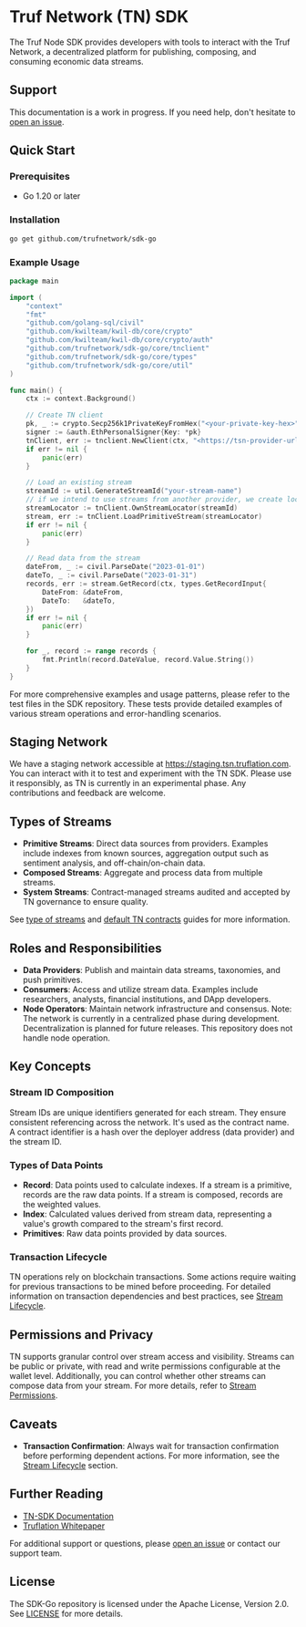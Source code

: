 # Truf Network (TN) SDK

The Truf Node SDK provides developers with tools to interact with the Truf Network, a decentralized platform for publishing, composing, and consuming economic data streams.

## Support

This documentation is a work in progress. If you need help, don't hesitate to [open an issue](https://github.com/trufnetwork/sdk-go/issues).

## Quick Start

### Prerequisites

- Go 1.20 or later

### Installation

```bash
go get github.com/trufnetwork/sdk-go

```

### Example Usage

```go
package main

import (
	"context"
	"fmt"
	"github.com/golang-sql/civil"
	"github.com/kwilteam/kwil-db/core/crypto"
	"github.com/kwilteam/kwil-db/core/crypto/auth"
	"github.com/trufnetwork/sdk-go/core/tnclient"
	"github.com/trufnetwork/sdk-go/core/types"
	"github.com/trufnetwork/sdk-go/core/util"
)

func main() {
	ctx := context.Background()

	// Create TN client
	pk, _ := crypto.Secp256k1PrivateKeyFromHex("<your-private-key-hex>")
	signer := &auth.EthPersonalSigner{Key: *pk}
	tnClient, err := tnclient.NewClient(ctx, "<https://tsn-provider-url.com>", tnclient.WithSigner(signer))
	if err != nil {
		panic(err)
	}

	// Load an existing stream
	streamId := util.GenerateStreamId("your-stream-name")
	// if we intend to use streams from another provider, we create locators using the provider's address
	streamLocator := tnClient.OwnStreamLocator(streamId)
	stream, err := tnClient.LoadPrimitiveStream(streamLocator)
	if err != nil {
		panic(err)
	}

	// Read data from the stream
	dateFrom, _ := civil.ParseDate("2023-01-01")
	dateTo, _ := civil.ParseDate("2023-01-31")
	records, err := stream.GetRecord(ctx, types.GetRecordInput{
		DateFrom: &dateFrom,
		DateTo:   &dateTo,
	})
	if err != nil {
		panic(err)
	}

	for _, record := range records {
		fmt.Println(record.DateValue, record.Value.String())
	}
}
```

For more comprehensive examples and usage patterns, please refer to the test files in the SDK repository. These tests provide detailed examples of various stream operations and error-handling scenarios.

## Staging Network

We have a staging network accessible at https://staging.tsn.truflation.com. You can interact with it to test and experiment with the TN SDK. Please use it responsibly, as TN is currently in an experimental phase. Any contributions and feedback are welcome.

## Types of Streams

- **Primitive Streams**: Direct data sources from providers. Examples include indexes from known sources, aggregation output such as sentiment analysis, and off-chain/on-chain data.
- **Composed Streams**: Aggregate and process data from multiple streams.
- **System Streams**: Contract-managed streams audited and accepted by TN governance to ensure quality. 

See [type of streams](./docs/type-of-streams.md) and [default TN contracts](./docs/contracts.md) guides for more information.

## Roles and Responsibilities

- **Data Providers**: Publish and maintain data streams, taxonomies, and push primitives.
- **Consumers**: Access and utilize stream data. Examples include researchers, analysts, financial institutions, and DApp developers.
- **Node Operators**: Maintain network infrastructure and consensus. Note: The network is currently in a centralized phase during development. Decentralization is planned for future releases. This repository does not handle node operation.

## Key Concepts

### Stream ID Composition

Stream IDs are unique identifiers generated for each stream. They ensure consistent referencing across the network. It's used as the contract name. A contract identifier is a hash over the deployer address (data provider) and the stream ID.

### Types of Data Points

- **Record**: Data points used to calculate indexes. If a stream is a primitive, records are the raw data points. If a stream is composed, records are the weighted values.
- **Index**: Calculated values derived from stream data, representing a value's growth compared to the stream's first record.
- **Primitives**: Raw data points provided by data sources.

### Transaction Lifecycle

TN operations rely on blockchain transactions. Some actions require waiting for previous transactions to be mined before proceeding. For detailed information on transaction dependencies and best practices, see [Stream Lifecycle](./docs/stream-lifecycle.md).

## Permissions and Privacy

TN supports granular control over stream access and visibility. Streams can be public or private, with read and write permissions configurable at the wallet level. Additionally, you can control whether other streams can compose data from your stream. For more details, refer to [Stream Permissions](./docs/stream-permissions.md).

## Caveats

- **Transaction Confirmation**: Always wait for transaction confirmation before performing dependent actions. For more information, see the [Stream Lifecycle](./docs/stream-lifecycle.md) section.

## Further Reading

- [TN-SDK Documentation](./docs/readme.md)
- [Truflation Whitepaper](https://whitepaper.truflation.com/)

For additional support or questions, please [open an issue](https://github.com/trufnetwork/sdk-go/issues) or contact our support team.

## License

The SDK-Go repository is licensed under the Apache License, Version 2.0. See [LICENSE](LICENSE.md) for more details.
